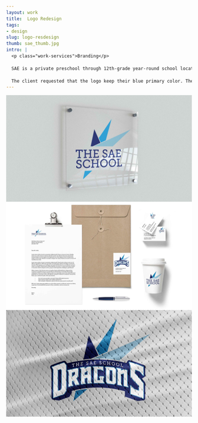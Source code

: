 ```yaml
---
layout: work
title:  Logo Redesign
tags:
- design
slug: logo-resdesign
thumb: sae_thumb.jpg
intro: |
  <p class="work-services">Branding</p>

  SAE is a private preschool through 12th-grade year-round school located in Mableton, Georgia. Their vision is to discover, protect, and nurture each child’s journey and use creativity to be exceptionally safe, innovative, and rigorous.

  The client requested that the logo keep their blue primary color. The original logo’s three circles were turned into three spikes to represent Science, Arts, and Entrepreneurship as well as allude to a form of a dragon, the school’s mascot. This logo was designed with my friends at Porchlight.
---
```


![](../img/work/SAE_1.jpg)
![](../img/work/SAE_2.jpg)
![](../img/work/SAE_3.jpg)
